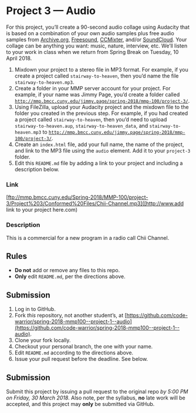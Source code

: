 # Project 3 — Audio
For this project, you’ll create a 90-second audio collage using Audacity that is based on a combination of your own audio samples plus free audio samples from [Archive.org](https://archive.org/details/audio), [Freesound](https://freesound.org), [CCMixter](http://ccmixter.org), and/or [SoundCloud](https://soundcloud.com/search/sounds?filter.license=to_modify_commercially). Your collage can be anything you want: music, nature, interview, etc. We’ll listen to your work in class when we return from Spring Break on Tuesday, 10 April 2018.

1. Mixdown your project to a stereo file in MP3 format. For example, if you create a project called `stairway-to-heaven`, then you’d name the file `stairway-to-heaven.mp3`.
2. Create a folder in your MMP server account for your project. For example, if your name was Jimmy Page, you’d create a folder called [`http://mmp.bmcc.cuny.edu/jimmy.page/spring-2018/mmp-100/project-3/`](http://mmp.bmcc.cuny.edu/jimmy.page/spring-2018/mmp-100/project-3/).
3. Using FileZilla, upload your Audacity project and the mixdown file to the folder you created in the previous step. For example, if you had created a project called `stairway-to-heaven`, then you’d need to upload `stairway-to-heaven.aup`, `stairway-to-heaven_data`, and `stairway-to-heaven.mp3` to [`http://mmp.bmcc.cuny.edu/jimmy.page/spring-2018/mmp-100/project-3/`](http://mmp.bmcc.cuny.edu/jimmy.page/spring-2018/mmp-100/project-3/).
4. Create an `index.html` file, add your full name, the name of the project, and link to the MP3 file using the `audio` element. Add it to your `project-3` folder.
5. Edit this `README.md` file by adding a link to your project and including a description below.

### Link
[ftp://mmp.bmcc.cuny.edu/Spring-2018/MMP-100/project-3/Project%203/Conformed%20Files/Chii-Channel.mp3]([http://www.add link to your project here.com)

### Description
This is a commercial for a new program in a radio call Chii Channel.

## Rules
* **Do not** add or remove any files to this repo.
* **Only** edit `README.md`, per the directions above.

## Submission
1. Log in to GitHub.
2. Fork *this* repository, not another student’s, at [https://github.com/code-warrior/spring-2018-mmp100--project-1--audio](https://github.com/code-warrior/spring-2018-mmp100--project-1--audio).
3. Clone your fork locally.
4. Checkout your personal branch, the one with your name.
5. Edit `README.md` according to the directions above.
6. Issue your pull request before the deadline. See below.

## Submission
Submit this project by issuing a pull request to the original repo *by 5:00 PM on Friday, 30 March 2018*. Also note, per the syllabus, **no** late work will be accepted, and this project may **only** be submitted via GitHub.
